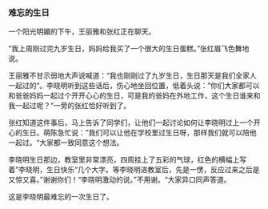 ### 难忘的生日



一个阳光明媚的下午，王丽雅和张红正在聊天。

”我上周刚过完九岁生日，妈妈给我买了一个很大的生日蛋糕。”张红眉飞色舞地说。

王丽雅不甘示弱地大声说喊道：“我也刚刚过了九岁生日，生日那天是我们全家人一起过的“。李晓明听到这些话后，伤心地坐回位置，低着头说：”你们大家都可以和爸爸妈妈一起过个开开心心的生日，可是我的爸妈在外地工作，这个生日谁来和我一起过呢？“一旁的张红恰好听到了。

张红知道这件事后，马上告诉了同学们，让他们一起讨论如何让李晓明过上一个开心的生日。萌陈急忙说：”我们可以让他在学校里过生日呀，那样我们就可以陪他一起过。“大家都一致同意这个想法。

李晓明生日那边，教室里非常漂亮，四周挂上了五彩的气球，红色的横幅上写着”李晓明，生日快乐“几个大字。等李晓明进教室后，先是一愣，反应过来之后是又惊又喜。”谢谢你们！“李晓明激动的说。”不用谢。“大家异口同声答道。

这是李晓明最难忘的一次生日了。

